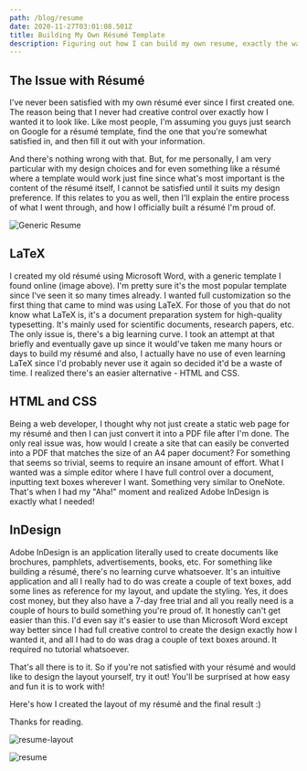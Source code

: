 ```yaml
---
path: /blog/resume
date: 2020-11-27T03:01:08.501Z
title: Building My Own Résumé Template
description: Figuring out how I can build my own resume, exactly the way I want it to be.
---
```

## The Issue with Résumé

I've never been satisfied with my own résumé ever since I first created one.  The reason being that I never had creative control over exactly how I wanted it to look like.  Like most people, I'm assuming you guys just search on Google for a résumé template, find the one that you're somewhat satisfied in, and then fill it out with your information.  

And there's nothing wrong with that.  But, for me personally, I am very particular with my design choices and for even something like a résumé where a template would work just fine since what's most important is the content of the résumé itself, I cannot be satisfied until it suits my design preference.  If this relates to you as well, then I'll explain the entire process of what I went through, and how I officially built a résumé I'm proud of.

![Generic Resume](/assets/generic-resume.gif "Generic Resume I Used")

## LaTeX

I created my old résumé using Microsoft Word, with a generic template I found online (image above).  I'm pretty sure it's the most popular template since I've seen it so many times already.  I wanted full customization so the first thing that came to mind was using LaTeX.  For those of you that do not know what LaTeX is, it's a document preparation system for high-quality typesetting.  It's mainly used for scientific documents, research papers, etc.  The only issue is, there's a big learning curve.  I took an attempt at that briefly and eventually gave up since it would've taken me many hours or days to build my résumé and also, I actually have no use of even learning LaTeX since I'd probably never use it again so decided it'd be a waste of time.  I realized there's an easier alternative - HTML and CSS.

## HTML and CSS

Being a web developer, I thought why not just create a static web page for my résumé and then I can just convert it into a PDF file after I'm done.  The only real issue was, how would I create a site that can easily be converted into a PDF that matches the size of an A4 paper document?  For something that seems so trivial, seems to require an insane amount of effort.  What I wanted was a simple editor where I have full control over a document, inputting text boxes wherever I want.  Something very similar to OneNote.   That's when I had my "Aha!" moment and realized Adobe InDesign is exactly what I needed!

## InDesign

Adobe InDesign is an application literally used to create documents like brochures, pamphlets, advertisements, books, etc.  For something like building a résumé, there's no learning curve whatsoever.  It's an intuitive application and all I really had to do was create a couple of text boxes, add some lines as reference for my layout, and update the styling.  Yes, it does cost money, but they also have a 7-day free trial and all you really need is a couple of hours to build something you're proud of.  It honestly can't get easier than this.  I'd even say it's easier to use than Microsoft Word except way better since I had full creative control to create the design exactly how I wanted it, and all I had to do was drag a couple of text boxes around.  It required no tutorial whatsoever. 

That's all there is to it.  So if you're not satisfied with your résumé and would like to design the layout yourself, try it out!  You'll be surprised at how easy and fun it is to work with!

Here's how I created the layout of my résumé and the final result :)

Thanks for reading.

![resume-layout](/assets/resume-layout.png)



![resume](/assets/screenshot-2020-11-26-224024.png)